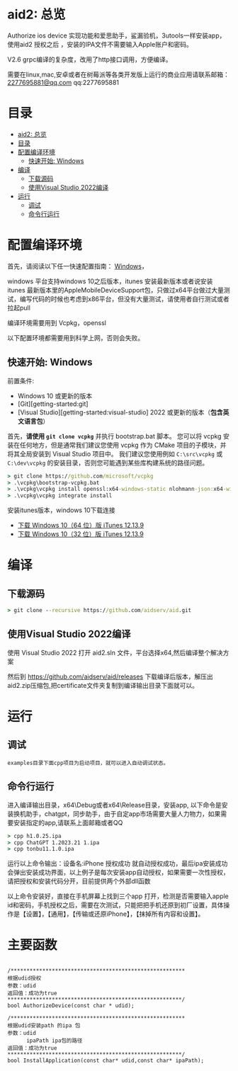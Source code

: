 # aid2: 总览
Authorize ios device 实现功能和爱思助手，鲨漏验机，3utools一样安装app，使用aid2 授权之后 ，安装的IPA文件不需要输入Apple账户和密码。

V2.6 grpc编译的复杂度，改用了http接口调用，方便编译。

需要在linux,mac,安卓或者在树莓派等各类开发版上运行的商业应用请联系邮箱：2277695881@qq.com      qq:2277695881
# 目录

- [aid2: 总览](#aid2-总览)
- [目录](#目录)
- [配置编译环境](#配置编译环境)
  - [快速开始: Windows](#快速开始-windows)
- [编译](#编译)
  - [下载源码](#下载源码)
  - [使用Visual Studio 2022编译](#使用visual-studio-2022编译)
- [运行](#运行)
  - [调试](#调试)
  - [命令行运行](#命令行运行)
# 配置编译环境

首先，请阅读以下任一快速配置指南：
[Windows](#快速开始-windows)，


windows 平台支持windows 10之后版本，itunes 安装最新版本或者说安装 itunes 最新版本里的AppleMobileDeviceSupport包，只做过x64平台做过大量测试，编写代码的时候也考虑到x86平台，但没有大量测试，请使用者自行测试或者拉起pull

编译环境需要用到 Vcpkg，openssl

以下配置环境都需要用到科学上网，否则会失败。

## 快速开始: Windows

前置条件:
- Windows 10 或更新的版本
- [Git][getting-started:git]
- [Visual Studio][getting-started:visual-studio] 2022  或更新的版本（**包含英文语言包**）

首先，**请使用 `git clone vcpkg`** 并执行 bootstrap.bat 脚本。
您可以将 vcpkg 安装在任何地方，但是通常我们建议您使用 vcpkg 作为 CMake 项目的子模块，并将其全局安装到 Visual Studio 项目中。
我们建议您使用例如 `C:\src\vcpkg` 或 `C:\dev\vcpkg` 的安装目录，否则您可能遇到某些库构建系统的路径问题。

```cmd
> git clone https://github.com/microsoft/vcpkg
> .\vcpkg\bootstrap-vcpkg.bat
> .\vcpkg\vcpkg install openssl:x64-windows-static nlohmann-json:x64-windows-static
> .\vcpkg\vcpkg integrate install
```

安装itunes版本，windows 10下载连接
* [下载 Windows 10（64 位）版 iTunes 12.13.9](https://secure-appldnld.apple.com/itunes12/042-62516-20231023-4B775F51-D1D0-4728-A168-77A5EFB3D51D/iTunes64Setup.exe)
* [下载 Windows 10（32 位）版 iTunes 12.13.9](https://secure-appldnld.apple.com/itunes12/042-62514-20231023-50B51FD0-68B9-4F27-989D-B226D7A42BEC/iTunesSetup.exe)

# 编译

## 下载源码

```cmd
> git clone --recursive https://github.com/aidserv/aid.git

```

## 使用Visual Studio 2022编译
使用 Visual Studio 2022 打开 aid2.sln 文件，平台选择x64,然后编译整个解决方案

然后到 https://github.com/aidserv/aid/releases 下载编译后版本，解压出aid2.zip压缩包,把certificate文件夹复制到编译输出目录下面就可以。


# 运行
## 调试
    examples目录下面cpp项目为启动项目，就可以进入自动调试状态。

## 命令行运行
   进入编译输出目录，x64\Debug或者x64\Release目录，安装app, 以下命令是安装换机助手，chatgpt，同步助手，由于自定app市场需要大量人力物力，如果需要安装指定的app,请联系上面邮箱或者QQ
```cmd
> cpp h1.0.25.ipa
> cpp ChatGPT 1.2023.21 1.ipa
> cpp tonbu11.1.0.ipa
```

运行以上命令输出：设备名:iPhone 授权成功 就自动授权成功，最后ipa安装成功会弹出安装成功界面，以上例子是每次安装app自动授权，如果需要一次性授权，请把授权和安装代码分开，目前提供两个外部dll函数

以上命令安装好，直接在手机屏幕上找到三个app 打开，检测是否需要输入apple id和密码，手机授权之后，需要在次测试，只能把把手机还原到初厂设置，具体操作是【设置】，【通用】，【传输或还原iPhone】，【抹掉所有内容和设置】。

# 主要函数
```

/*******************************************************
根据udid授权
参数：udid
返回值：成功为true
*******************************************************/
bool AuthorizeDevice(const char * udid);

/*******************************************************
根据udid安装path 的ipa 包
参数：udid
      ipaPath ipa包的路径
返回值：成功为true
*******************************************************/
bool InstallApplication(const char* udid,const char* ipaPath);

```


